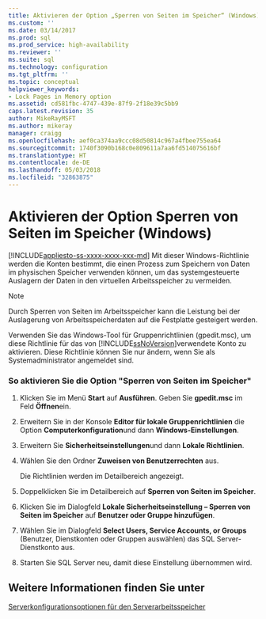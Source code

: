 ```yaml
---
title: Aktivieren der Option „Sperren von Seiten im Speicher“ (Windows) | Microsoft-Dokumentation
ms.custom: ''
ms.date: 03/14/2017
ms.prod: sql
ms.prod_service: high-availability
ms.reviewer: ''
ms.suite: sql
ms.technology: configuration
ms.tgt_pltfrm: ''
ms.topic: conceptual
helpviewer_keywords:
- Lock Pages in Memory option
ms.assetid: cd581fbc-4747-439e-87f9-2f18e39c5bb9
caps.latest.revision: 35
author: MikeRayMSFT
ms.author: mikeray
manager: craigg
ms.openlocfilehash: aef0ca374aa9ccc08d50814c967a4fbee755ea64
ms.sourcegitcommit: 1740f3090b168c0e809611a7aa6fd514075616bf
ms.translationtype: HT
ms.contentlocale: de-DE
ms.lasthandoff: 05/03/2018
ms.locfileid: "32863875"
---
```

# <a name="enable-the-lock-pages-in-memory-option-windows"></a>Aktivieren der Option Sperren von Seiten im Speicher (Windows)
[!INCLUDE[appliesto-ss-xxxx-xxxx-xxx-md](../../includes/appliesto-ss-xxxx-xxxx-xxx-md.md)]
  Mit dieser Windows-Richtlinie werden die Konten bestimmt, die einen Prozess zum Speichern von Daten im physischen Speicher verwenden können, um das systemgesteuerte Auslagern der Daten in den virtuellen Arbeitsspeicher zu vermeiden.  
  
> [!NOTE]  
>  Durch Sperren von Seiten im Arbeitsspeicher kann die Leistung bei der Auslagerung von Arbeitsspeicherdaten auf die Festplatte gesteigert werden.  
  
 Verwenden Sie das Windows-Tool für Gruppenrichtlinien (gpedit.msc), um diese Richtlinie für das von [!INCLUDE[ssNoVersion](../../includes/ssnoversion-md.md)]verwendete Konto zu aktivieren. Diese Richtlinie können Sie nur ändern, wenn Sie als Systemadministrator angemeldet sind.  
  
### <a name="to-enable-the-lock-pages-in-memory-option"></a>So aktivieren Sie die Option "Sperren von Seiten im Speicher"  
  
1.  Klicken Sie im Menü **Start** auf **Ausführen**. Geben Sie **gpedit.msc** im Feld **Öffnen**ein.  
  
2.  Erweitern Sie in der Konsole **Editor für lokale Gruppenrichtlinien** die Option **Computerkonfiguration**und dann **Windows-Einstellungen**.  
  
3.  Erweitern Sie **Sicherheitseinstellungen**und dann **Lokale Richtlinien**.  
  
4.  Wählen Sie den Ordner **Zuweisen von Benutzerrechten** aus.  
  
     Die Richtlinien werden im Detailbereich angezeigt.  
  
5.  Doppelklicken Sie im Detailbereich auf **Sperren von Seiten im Speicher**.  
  
6.  Klicken Sie im Dialogfeld **Lokale Sicherheitseinstellung – Sperren von Seiten im Speicher** auf **Benutzer oder Gruppe hinzufügen**.  
  
7.  Wählen Sie im Dialogfeld **Select Users, Service Accounts, or Groups** (Benutzer, Dienstkonten oder Gruppen auswählen) das SQL Server-Dienstkonto aus.  
  
8.  Starten Sie SQL Server neu, damit diese Einstellung übernommen wird.
  
## <a name="see-also"></a>Weitere Informationen finden Sie unter  
 [Serverkonfigurationsoptionen für den Serverarbeitsspeicher](../../database-engine/configure-windows/server-memory-server-configuration-options.md)  
  
  
